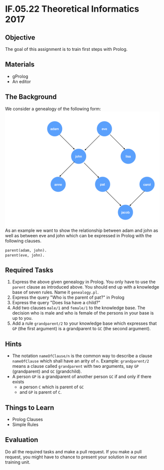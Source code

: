 # IF.05.22 Theoretical Informatics 2017

## Objective
The goal of this assignment is to train first steps with Prolog.

## Materials
- gProlog
- An editor

## The Background
We consider a genealogy of the following form:
![A genealogy with eight members](Genealogy.png)
As an example we want to show the relationship between adam and john as well as between eve and john which can be expressed in Prolog with the following clauses.
```
parent(adam, john).
parent(eve, john).
```

## Required Tasks
1. Express the above given genealogy in Prolog. You only have to use the `parent` clause as introduced above. You should end up with a knowledge base of seven rules. Name it `genealogy.pl`.
2. Express the query "Who is the parent of pat?" in Prolog
3. Express the query "Does lisa have a child?"
4. Add two clauses `male/1` and `female/1` to the knowledge base. The decision who is male and who is female of the persons in your base is up to you.
4. Add a rule `grandparent/2` to your knowledge base which expresses that `GP` (the first argument) is a grandparent to `GC` (the second argument).

## Hints
- The notation `nameOfClause/n` is the common way to describe a clause `nameOfClause` which shall have an arity of `n`. Example: `grandparent/2` means a clause called `grandparent` with two arguments, say `GP` (grandparent) and `GC` (grandchild).
- A person `GP` is a grandparent of another person `GC` if and only if there exists
   - a person `C` which is parent of `GC`
   - and `GP` is parent of `C`.

## Things to Learn
- Prolog Clauses
- Simple Rules

## Evaluation
Do all the required tasks and make a pull request. If you make a pull request, you might have to chance to present your solution in our next training unit.
